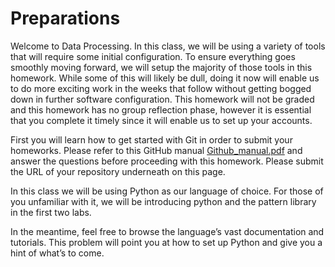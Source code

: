 # Preparations

Welcome to Data Processing. In this class, we will be using a variety of tools
that will require some initial configuration. To ensure everything goes
smoothly moving forward, we will setup the majority of those tools in this
homework. While some of this will likely be dull, doing it now will enable us
to do more exciting work in the weeks that follow without getting bogged down
in further software configuration. This homework will not be graded and this
homework has no group reflection phase, however it is essential that you
complete it timely since it will enable us to set up your accounts. 

First you will learn how to get started with Git in order to submit your homeworks.
Please refer to this GitHub manual [Github_manual.pdf] and answer the questions before proceeding with this homework.
Please submit the URL of your repository underneath on this page.

[Github_manual.pdf]: Github_manual.pdf

In this class we will be using Python as our language of choice. For those of
you unfamiliar with it, we will be introducing python and the pattern library
in the first two labs.

In the meantime, feel free to browse the language’s vast documentation and
tutorials. This problem will point you at how to set up Python and give you a
hint of what’s to come.
